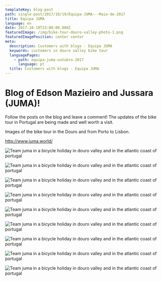 ```yaml
---
templateKey: blog-post
path: single-post/2017/10/19/Equipa-JUMA---Maio-de-2017
title: Equipa JUMA
language: en
date: 2017-10-18T23:00:00.000Z
featuredImage: /img/bike-tour-douro-valley-photo-1.png
featuredImagePosition: center center
meta:
  description: Customers with blogs - Equipa JUMA
  keywords: customers in douro valley bike tour
  languagePages:
    - path: equipa-juma-outubro-2017
      language: pt
  title: Customers with blogs - Equipa JUMA
---
```

# Blog of Edson Mazieiro and Jussara (JUMA)!

Follow the posts on the blog and leave a comment! The updates of the bike tour in Portugal are being made  and well worth a visit.

Images of the bike tour in the Douro and from Porto to Lisbon.

<http://www.juma.world/>

![Team juma in a bicycle holiday in douro valley and in the atlantic coast of portugal](/img/bike-tour-douro-valley-photo-9.png "Team juma in a bicycle holiday in douro valley and in the atlantic coast of portugal")

![Team juma in a bicycle holiday in douro valley and in the atlantic coast of portugal](/img/bike-tour-douro-valley-photo-8.png "Team juma in a bicycle holiday in douro valley and in the atlantic coast of portugal")

![Team juma in a bicycle holiday in douro valley and in the atlantic coast of portugal](/img/bike-tour-douro-valley-photo-7.png "Team juma in a bicycle holiday in douro valley and in the atlantic coast of portugal")

![Team juma in a bicycle holiday in douro valley and in the atlantic coast of portugal](/img/bike-tour-douro-valley-photo-6.png "Team juma in a bicycle holiday in douro valley and in the atlantic coast of portugal")

![Team juma in a bicycle holiday in douro valley and in the atlantic coast of portugal](/img/bike-tour-douro-valley-photo-5.png "Team juma in a bicycle holiday in douro valley and in the atlantic coast of portugal")

![Team juma in a bicycle holiday in douro valley and in the atlantic coast of portugal](/img/bike-tour-douro-valley-photo-4.png "Team juma in a bicycle holiday in douro valley and in the atlantic coast of portugal")

![Team juma in a bicycle holiday in douro valley and in the atlantic coast of portugal](/img/bike-tour-douro-valley-photo-3.png "Team juma in a bicycle holiday in douro valley and in the atlantic coast of portugal")

![Team juma in a bicycle holiday in douro valley and in the atlantic coast of portugal](/img/bike-tour-douro-valley-photo-2.png "Team juma in a bicycle holiday in douro valley and in the atlantic coast of portugal")

![Team juma in a bicycle holiday in douro valley and in the atlantic coast of portugal](/img/bike-tour-douro-valley-photo-1.png "Team juma in a bicycle holiday in douro valley and in the atlantic coast of portugal")
